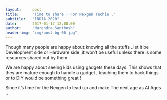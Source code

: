 ```yaml
---
layout:     post
title:      "Time to share ! For Nexgen Techie ."
subtitle:   "INDIA 2020"
date:       2017-01-17 12:00:00
author:     "Narendra Santhosh"
header-img: "img/post-bg-06.jpg"
---
```


<p>Though many people are happy about knowing all the stuffs ..let it be Development side or Hardware side ,it won’t be useful unless there is some resources shared out by them .</p>

<p>We are happy about seeing kids using gadgets these days. This shows that they are mature enough to handle a gadget , teaching them to hack things or to DIY would be something great !</p>

<p>Since it’s time for the Nexgen to lead up and make The next age as AI Ages ..</p>


